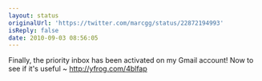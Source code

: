```yaml
---
layout: status
originalUrl: 'https://twitter.com/marcgg/status/22872194993'
isReply: false
date: 2010-09-03 08:56:05
---
```


Finally, the priority inbox has been activated on my Gmail account! Now to see if it's useful ~  http://yfrog.com/4blfap
